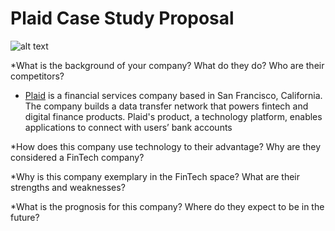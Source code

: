 # Plaid Case Study Proposal
![alt text](https://ucihkn.github.io/img/companies/plaid_logo.png)

*What is the background of your company? What do they do? Who are their competitors?
  * [Plaid](https://www.plaid.com) is a financial services company based in San Francisco, California. The company builds a data transfer network that powers fintech and digital finance products. Plaid's product, a technology platform, enables applications to connect with users’ bank accounts

*How does this company use technology to their advantage? Why are they considered a FinTech company?


*Why is this company exemplary in the FinTech space? What are their strengths and weaknesses?


*What is the prognosis for this company? Where do they expect to be in the future?